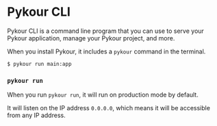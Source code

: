 # Pykour CLI

Pykour CLI is a command line program that you can use to serve your Pykour application, manage your Pykour project, and more.

When you install Pykour, it includes a `pykour` command in the terminal.

```bash
$ pykour run main:app
```

### `pykour run`

When you run `pykour run`, it will run on production mode by default.

It will listen on the IP address `0.0.0.0`, which means it will be accessible from any IP address.
